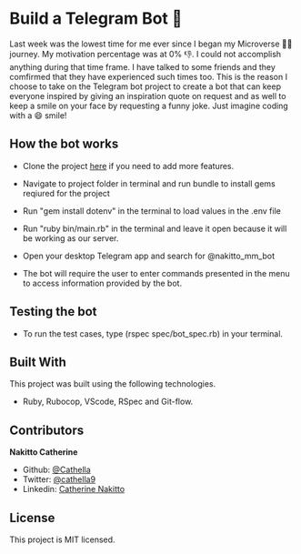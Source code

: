 # Build a Telegram Bot 🤖

Last week was the lowest time for me ever since I began my Microverse 🚶‍♀ journey. My motivation percentage was at 0% 👎. I could not accomplish anything during that time frame. I have talked to some friends and they comfirmed that they have experienced such times too. This is the reason I choose to take on the Telegram bot project to create a bot that can keep everyone inspired by giving an inspiration quote on request and as well to keep a smile on your face by requesting a funny joke. Just imagine coding with a 😄 smile!

## How the bot works
- Clone the project [here](https://github.com/Cathella/Build_a_Bot/tree/display_menu) if you need to add more features.

- Navigate to project folder in terminal and run bundle to install gems reqiured for the project
- Run "gem install dotenv" in the terminal to load values in the .env file 
- Run "ruby bin/main.rb" in the terminal and leave it open because it will be working as our server.
- Open your desktop Telegram app and search for @nakitto_mm_bot
- The bot will require the user to enter commands presented in the menu to access information provided by the bot.

## Testing the bot
- To run the test cases, type (rspec spec/bot_spec.rb) in your terminal.

## Built With
This project was built using the following technologies.
- Ruby, Rubocop, VScode, RSpec and Git-flow.

## Contributors
**Nakitto Catherine**
- Github: [@Cathella](https://github.com/Cathella)
- Twitter: [@cathella9](https://twitter.com/cathella9)
- Linkedin: [Catherine Nakitto](https://www.linkedin.com/in/catherine-nakitto-51ba2a40/)

## License
This project is MIT licensed.
